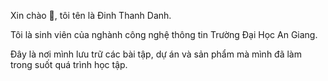 Xin chào 👋, tôi tên là Đinh Thanh Danh.

Tôi là sinh viên của nghành công nghệ thông tin Trường Đại Học An Giang.

Đây là nơi mình lưu trữ các bài tập, dự án và sản phẩm mà mình đã làm trong suốt quá trình học tập.
